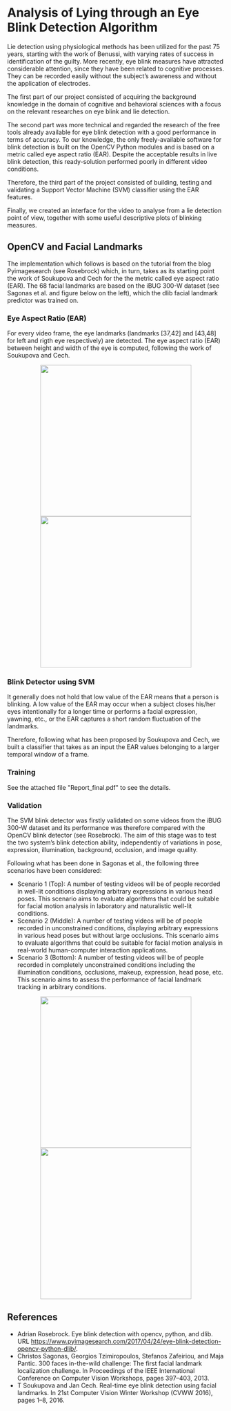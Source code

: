 # Analysis of Lying through an Eye Blink Detection Algorithm
Lie detection using physiological methods has been utilized for the past 75 years, starting with the work of Benussi, with varying rates of success in identification of the guilty.
More recently, eye blink measures have attracted considerable attention, since they have been related to cognitive processes. They can be recorded easily without the subject’s awareness and without the application of electrodes.

The first part of our project consisted of acquiring the background knowledge in the domain of cognitive and behavioral sciences with a focus on the relevant researches on eye blink and lie detection.

The second part was more technical and regarded the research of the free tools already available for eye blink detection with a good performance in terms of accuracy. To our knowledge, the only freely-available software for blink detection is built on the OpenCV Python modules and is based on a metric called eye aspect ratio (EAR). Despite the acceptable results in live blink detection, this ready-solution performed poorly in different video conditions.

Therefore, the third part of the project consisted of building, testing and validating a Support Vector Machine (SVM) classifier using the EAR features.

Finally, we created an interface for the video to analyse from
a lie detection point of view, together with some useful descriptive plots of blinking measures.

## OpenCV and Facial Landmarks
The implementation which follows is based on the tutorial from the blog Pyimagesearch (see Rosebrock) which, in turn, takes as its starting point the work of Soukupova and Cech for the the metric called eye aspect ratio (EAR). The 68 facial landmarks are based on the iBUG 300-W dataset (see Sagonas et al. and figure below on the left), which the dlib facial landmark predictor was trained on.

### Eye Aspect Ratio (EAR)
For every video frame, the eye landmarks (landmarks [37,42] and [43,48] for left and rigth eye respectively) are detected. The eye aspect ratio (EAR) between height and width of the eye is computed, following the work of Soukupova and Cech.

<p align="center"> 
<img src="https://github.com/rmenoli/Eye-blinking-SVM/blob/master/images/facial_landmarks_68markup.jpg" width="350"/> <img src="https://github.com/rmenoli/Eye-blinking-SVM/blob/master/images/blink_detection_6_landmarks.jpg" width="350"/>
</p>

### Blink Detector using SVM
It generally does not hold that low value of the EAR means that a person is blinking. A low value of the EAR may occur when a subject closes his/her eyes intentionally for a longer time or performs a facial expression, yawning, etc., or the EAR captures a short random fluctuation of the landmarks.

Therefore, following what has been proposed by Soukupova and Cech, we built a classifier that takes as an input the EAR values belonging to a larger temporal window of a frame.

### Training
See the attached file "Report_final.pdf" to see the details.

### Validation
The SVM blink detector was firstly validated on some videos from the iBUG 300-W dataset and its performance was therefore compared with the OpenCV blink detector (see Rosebrock). The aim of this stage was to test the two system’s blink detection ability, independently of variations in pose, expression, illumination, background, occlusion, and image quality. 

Following what has been done in Sagonas et al., the following three scenarios have been considered:
- Scenario 1 (Top): A number of testing videos will be of people recorded in well-lit conditions displaying arbitrary expressions in various head poses. This scenario aims to evaluate algorithms that could be suitable for facial motion analysis in laboratory and naturalistic well-lit conditions.
- Scenario 2 (Middle): A number of testing videos will be of people recorded in unconstrained conditions, displaying arbitrary expressions in various head poses but without large occlusions. This scenario aims to evaluate algorithms that could be suitable for facial motion analysis in real-world human-computer interaction applications.
- Scenario 3 (Bottom): A number of testing videos will be of people recorded in completely unconstrained conditions including the illumination conditions, occlusions, makeup, expression, head pose, etc. This scenario aims to assess the performance of facial landmark tracking in arbitrary conditions.

<p align="center"> 
<img src="https://github.com/rmenoli/Eye-blinking-SVM/blob/master/images/Validation_Scenarios.png" width="350"/> <img src="https://github.com/rmenoli/Eye-blinking-SVM/blob/master/images/Validation_Experiments.png" width="350"/>
</p>

## References
- Adrian Rosebrock. Eye blink detection with opencv, python, and dlib. URL https://www.pyimagesearch.com/2017/04/24/eye-blink-detection-opencv-python-dlib/.
- Christos Sagonas, Georgios Tzimiropoulos, Stefanos Zafeiriou, and Maja Pantic. 300 faces in-the-wild challenge: The first facial landmark localization challenge. In Proceedings of the IEEE International Conference on Computer Vision Workshops, pages 397–403, 2013.
- T Soukupova and Jan Cech. Real-time eye blink detection using facial landmarks. In 21st Computer Vision Winter Workshop (CVWW 2016), pages 1–8, 2016.